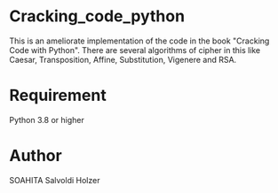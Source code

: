 # Cracking_code_python
This is an ameliorate implementation of the code in the book "Cracking Code with Python". There are several algorithms of cipher in this like Caesar, Transposition, Affine, Substitution, Vigenere and RSA.

# Requirement
Python 3.8 or higher

# Author 
SOAHITA Salvoldi Holzer